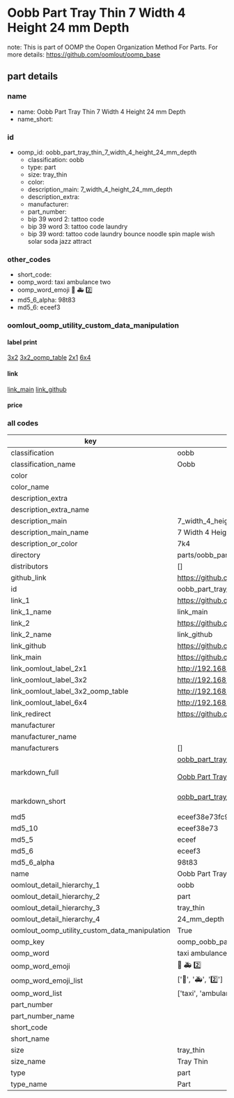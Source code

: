 # Oobb Part Tray Thin 7 Width 4 Height 24 mm Depth  

note: This is part of OOMP the Oopen Organization Method For Parts. For more details: https://github.com/oomlout/oomp_base

##  part details
  







### name
* name: Oobb Part Tray Thin 7 Width 4 Height 24 mm Depth
* name_short: 
### id
* oomp_id: oobb_part_tray_thin_7_width_4_height_24_mm_depth
  * classification: oobb
  * type: part
  * size: tray_thin
  * color: 
  * description_main: 7_width_4_height_24_mm_depth
  * description_extra: 
  * manufacturer: 
  * part_number: 
  * bip 39 word 2: tattoo code
  * bip 39 word 3: tattoo code laundry
  * bip 39 word: tattoo code laundry bounce noodle spin maple wish solar soda jazz attract

### other_codes
* short_code: 
* oomp_word: taxi ambulance two
* oomp_word_emoji :taxi: :ambulance: :two:
* md5_6_alpha: 98t83
* md5_6: eceef3






### oomlout_oomp_utility_custom_data_manipulation
#### label print
[3x2](http://192.168.1.245:1112/?label=oomp%2098t83)
[3x2_oomp_table](http://192.168.1.108:1112/?label=oomp%2098t83)
[2x1](http://192.168.1.242:1112/?label=oomp%2098t83)
[6x4](http://192.168.1.55:1112/?label=oomp%2098t83)    

#### link

[link_main](https://github.com/oomlout/oomlout_oomp_version_1_messy/tree/main/parts/oobb_part_tray_thin_7_width_4_height_24_mm_depth) [link_github](https://github.com/oomlout/oomlout_oomp_version_1_messy/tree/main/parts/oobb_part_tray_thin_7_width_4_height_24_mm_depth)                             

#### price







### all codes 
| key | value |  
| --- | --- |  
| classification | oobb |  
| classification_name | Oobb |  
| color |  |  
| color_name |  |  
| description_extra |  |  
| description_extra_name |  |  
| description_main | 7_width_4_height_24_mm_depth |  
| description_main_name | 7 Width 4 Height 24 mm Depth |  
| description_or_color | 7k4 |  
| directory | parts/oobb_part_tray_thin_7_width_4_height_24_mm_depth |  
| distributors | [] |  
| github_link | https://github.com/oomlout/oomlout_oomp_part_src/tree/main/parts/oobb_part_tray_thin_7_width_4_height_24_mm_depth |  
| id | oobb_part_tray_thin_7_width_4_height_24_mm_depth |  
| link_1 | https://github.com/oomlout/oomlout_oomp_version_1_messy/tree/main/parts/oobb_part_tray_thin_7_width_4_height_24_mm_depth |  
| link_1_name | link_main |  
| link_2 | https://github.com/oomlout/oomlout_oomp_version_1_messy/tree/main/parts/oobb_part_tray_thin_7_width_4_height_24_mm_depth |  
| link_2_name | link_github |  
| link_github | https://github.com/oomlout/oomlout_oomp_version_1_messy/tree/main/parts/oobb_part_tray_thin_7_width_4_height_24_mm_depth |  
| link_main | https://github.com/oomlout/oomlout_oomp_version_1_messy/tree/main/parts/oobb_part_tray_thin_7_width_4_height_24_mm_depth |  
| link_oomlout_label_2x1 | http://192.168.1.242:1112/?label=oomp%2098t83 |  
| link_oomlout_label_3x2 | http://192.168.1.245:1112/?label=oomp%2098t83 |  
| link_oomlout_label_3x2_oomp_table | http://192.168.1.108:1112/?label=oomp%2098t83 |  
| link_oomlout_label_6x4 | http://192.168.1.55:1112/?label=oomp%2098t83 |  
| link_redirect | https://github.com/oomlout/oomlout_oomp_version_1_messy/tree/main/parts/oobb_part_tray_thin_7_width_4_height_24_mm_depth |  
| manufacturer |  |  
| manufacturer_name |  |  
| manufacturers | [] |  
| markdown_full | [oobb_part_tray_thin_7_width_4_height_24_mm_depth](none)<br>[](none)<br>[Oobb Part Tray Thin 7 Width 4 Height 24 Mm Depth](none)<br><br> |  
| markdown_short | [oobb_part_tray_thin_7_width_4_height_24_mm_depth](none)<br><br> |  
| md5 | eceef38e73fc90f347cb01a6fb4b46f2 |  
| md5_10 | eceef38e73 |  
| md5_5 | eceef |  
| md5_6 | eceef3 |  
| md5_6_alpha | 98t83 |  
| name | Oobb Part Tray Thin 7 Width 4 Height 24 mm Depth |  
| oomlout_detail_hierarchy_1 | oobb |  
| oomlout_detail_hierarchy_2 | part |  
| oomlout_detail_hierarchy_3 | tray_thin |  
| oomlout_detail_hierarchy_4 | 24_mm_depth |  
| oomlout_oomp_utility_custom_data_manipulation | True |  
| oomp_key | oomp_oobb_part_tray_thin_7_width_4_height_24_mm_depth |  
| oomp_word | taxi ambulance two |  
| oomp_word_emoji | :taxi: :ambulance: :two: |  
| oomp_word_emoji_list | [':taxi:', ':ambulance:', ':two:'] |  
| oomp_word_list | ['taxi', 'ambulance', 'two'] |  
| part_number |  |  
| part_number_name |  |  
| short_code |  |  
| short_name |  |  
| size | tray_thin |  
| size_name | Tray Thin |  
| type | part |  
| type_name | Part |  
